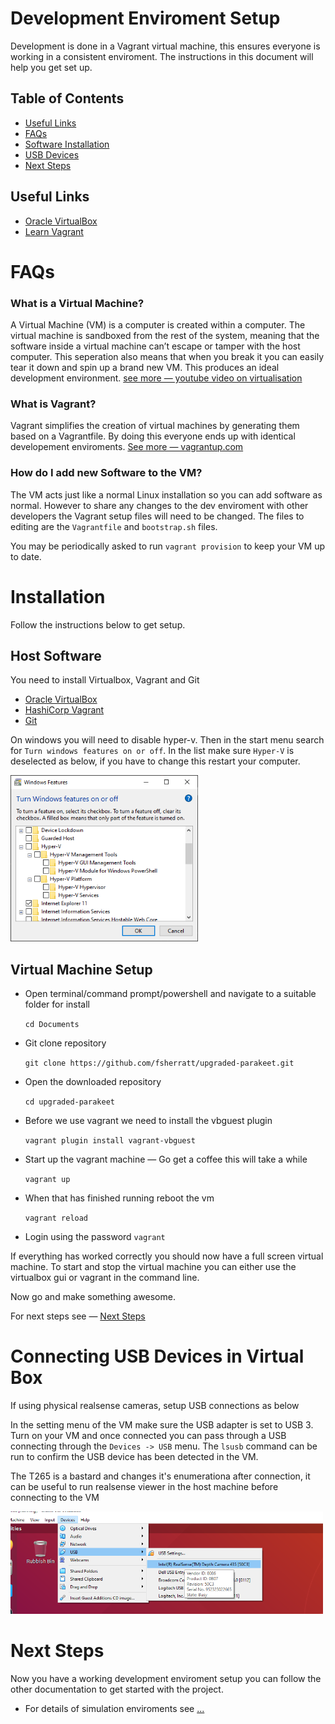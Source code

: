 # Development Enviroment Setup
Development is done in a Vagrant virtual machine, this ensures everyone is working in a consistent enviroment. The instructions in this document will help you get set up.

## Table of Contents
- [Useful Links](#useful)
- [FAQs](#faq)
- [Software Installation](#install)
- [USB Devices](#usb)
- [Next Steps](#steps)

## <a name="useful"></a>Useful Links
- [Oracle VirtualBox](https://www.virtualbox.org/)
- [Learn Vagrant](https://learn.hashicorp.com/collections/vagrant/getting-started)

# <a name="faq"></a>FAQs
### What is a Virtual Machine?
A Virtual Machine (VM) is a computer is created within a computer. The virtual machine is sandboxed from the rest of the system, meaning that the software inside a virtual machine can’t escape or tamper with the host computer. This seperation also means that when you break it you can easily tear it down and spin up a brand new VM. This produces an ideal development environment. [see more — youtube video on virtualisation](https://www.youtube.com/watch?v=XItj08D5KPk)

### What is Vagrant?
Vagrant simplifies the creation of virtual machines by generating them based on a Vagrantfile. By doing this everyone ends up with identical developement enviroments. [See more — vagrantup.com](https://www.vagrantup.com/)

### How do I add new Software to the VM?
The VM acts just like a normal Linux installation so you can add software as normal. However to share any changes to the dev enviroment with other developers the Vagrant setup files will need to be changed. The files to editing are the `Vagrantfile` and `bootstrap.sh` files.

You may be periodically asked to run `vagrant provision` to keep your VM up to date.


# <a name="install"></a>Installation
Follow the instructions below to get setup.

## Host Software
You need to install Virtualbox, Vagrant and Git

- [Oracle VirtualBox](https://www.virtualbox.org/)
- [HashiCorp Vagrant](https://www.vagrantup.com/docs/installation)
- [Git](https://github.com/git-guides/install-git)

On windows you will need to disable hyper-v. Then in the start menu search for `Turn windows features on or off`. In the list make sure `Hyper-V` is deselected as below, if you have to change this restart your computer.

[<img src="images/disable-hyper-v.png" width="300"/>](images/disable-hyper-v.png)


## Virtual Machine Setup
- Open terminal/command prompt/powershell and navigate to a suitable folder for install

    `cd Documents`

- Git clone repository

    `git clone https://github.com/fsherratt/upgraded-parakeet.git`

- Open the downloaded repository

    `cd upgraded-parakeet`

- Before we use vagrant we need to install the vbguest plugin

    `vagrant plugin install vagrant-vbguest`

- Start up the vagrant machine — Go get a coffee this will take a while

    `vagrant up`
    
- When that has finished running reboot the vm 

    `vagrant reload`

- Login using the password `vagrant`

If everything has worked correctly you should now have a full screen virtual machine. To start and stop the virtual machine you can either use the virtualbox gui or vagrant in the command line.

Now go and make something awesome.

For next steps see — [Next Steps](#next)


# <a name="usb"></a>Connecting USB Devices in Virtual Box
If using physical realsense cameras, setup USB connections as below

In the setting menu of the VM make sure the USB adapter is set to USB 3. Turn on your VM and once connected you can pass through a USB connecting through the `Devices -> USB` menu. The `lsusb` command can be run to confirm the USB device has been detected in the VM. 

The T265 is a bastard and changes it's enumerationa after connection, it can be useful to run realsense viewer in the host machine before connecting to the VM

<!-- [<img src="images/set_usb_virtualbox_cropped.png" width="500"/>](images/set_usb_virtualbox.png) -->

[<img src="images/Connect_Realsense_VirtualBox.png" width="500"/>](images/Connect_Realsense_VirtualBox.png)


# <a name="next"></a>Next Steps
Now you have a working development enviroment setup you can follow the other documentation to get started with the project.

- For details of simulation enviroments see [...](#)

